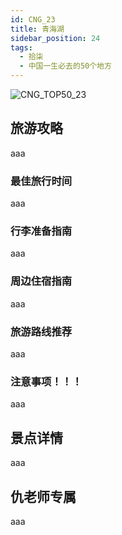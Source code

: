 ```yaml
---
id: CNG_23
title: 青海湖
sidebar_position: 24
tags:
  - 拾柒
  - 中国一生必去的50个地方
---
```

![CNG_TOP50_23](/img/love/CNG_TOP50/23.png)

## 旅游攻略

aaa

### 最佳旅行时间

aaa

### 行李准备指南

aaa

### 周边住宿指南

aaa

### 旅游路线推荐

aaa

### 注意事项！！！

aaa

## 景点详情

aaa

## 仇老师专属

aaa
